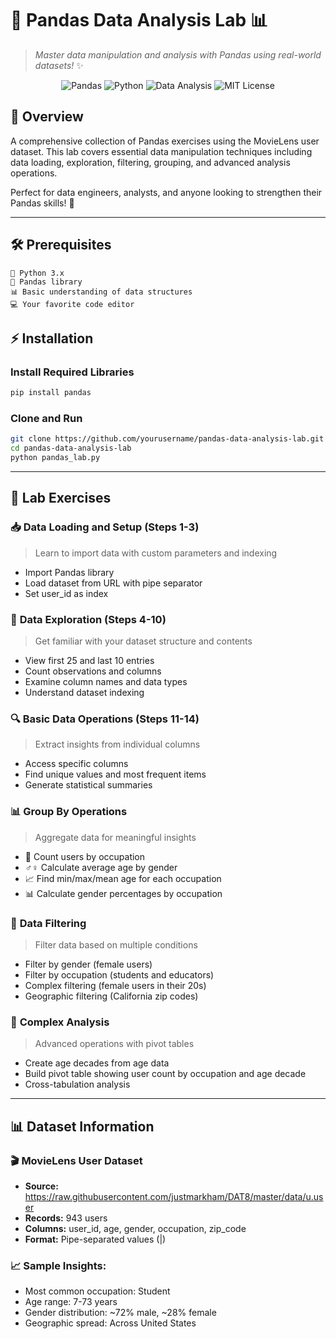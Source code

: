 # 🐼 Pandas Data Analysis Lab 📊

> *Master data manipulation and analysis with Pandas using real-world datasets!* ✨

<div align="center">

![Pandas](https://img.shields.io/badge/Pandas-150458?style=for-the-badge&logo=pandas&logoColor=white)
![Python](https://img.shields.io/badge/Python-3776AB?style=for-the-badge&logo=python&logoColor=white)
![Data Analysis](https://img.shields.io/badge/Data%20Analysis-FF6B6B?style=for-the-badge)
![MIT License](https://img.shields.io/badge/License-MIT-green.svg?style=for-the-badge)

</div>

## 🎯 Overview

A comprehensive collection of Pandas exercises using the MovieLens user dataset. This lab covers essential data manipulation techniques including data loading, exploration, filtering, grouping, and advanced analysis operations.

Perfect for data engineers, analysts, and anyone looking to strengthen their Pandas skills! 🚀

---

## 🛠️ Prerequisites

```
🐍 Python 3.x
🐼 Pandas library
📊 Basic understanding of data structures
💻 Your favorite code editor
```

## ⚡ Installation

### Install Required Libraries
```bash
pip install pandas
```

### Clone and Run
```bash
git clone https://github.com/yourusername/pandas-data-analysis-lab.git
cd pandas-data-analysis-lab
python pandas_lab.py
```

---

## 🎪 Lab Exercises

### 📥 **Data Loading and Setup (Steps 1-3)**
> Learn to import data with custom parameters and indexing
- Import Pandas library
- Load dataset from URL with pipe separator
- Set user_id as index

### 👀 **Data Exploration (Steps 4-10)**
> Get familiar with your dataset structure and contents
- View first 25 and last 10 entries
- Count observations and columns
- Examine column names and data types
- Understand dataset indexing

### 🔍 **Basic Data Operations (Steps 11-14)**
> Extract insights from individual columns
- Access specific columns
- Find unique values and most frequent items
- Generate statistical summaries

### 📊 **Group By Operations**
> Aggregate data for meaningful insights
- 👥 Count users by occupation
- ♂️♀️ Calculate average age by gender
- 📈 Find min/max/mean age for each occupation
- 📊 Calculate gender percentages by occupation

### 🔬 **Data Filtering**
> Filter data based on multiple conditions
- Filter by gender (female users)
- Filter by occupation (students and educators)
- Complex filtering (female users in their 20s)
- Geographic filtering (California zip codes)

### 🧠 **Complex Analysis**
> Advanced operations with pivot tables
- Create age decades from age data
- Build pivot table showing user count by occupation and age decade
- Cross-tabulation analysis

---

## 📊 Dataset Information

### 🎬 **MovieLens User Dataset**
- **Source:** https://raw.githubusercontent.com/justmarkham/DAT8/master/data/u.user
- **Records:** 943 users
- **Columns:** user_id, age, gender, occupation, zip_code
- **Format:** Pipe-separated values (|)

### 📈 **Sample Insights:**
- Most common occupation: Student
- Age range: 7-73 years
- Gender distribution: ~72% male, ~28% female
- Geographic spread: Across United States

<div align="center">

</div>
